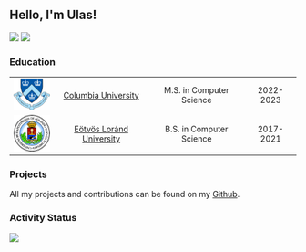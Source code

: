 ## Hello, I'm Ulas!

[![](https://img.shields.io/badge/Website-red)](https://ulasonat.github.io/)
[![](https://img.shields.io/badge/LinkedIn-blue)](https://www.linkedin.com/in/ulasalakent/)

### Education

| | | | |
|:--:|:--:|:--:|:--:|
| <img width="75" src="./columbia.png" alt="Columbia">| [Columbia University](https://www.columbia.edu/) | M.S. in Computer Science | 2022-2023 |
| <img width="75" src="./ELTE_logo.png" alt="Cubist">| [Eötvös Loránd University](https://www.elte.hu/en/) | B.S. in Computer Science | 2017-2021 |

### Projects

All my projects and contributions can be found on my [Github](https://github.com/ulasonat).



### Activity Status

<img src="https://github-readme-streak-stats.herokuapp.com/?user=ulasonat&theme=tokyonight" />

<!--
**ulasonat/ulasonat** is a ✨ _special_ ✨ repository because its `README.md` (this file) appears on your GitHub profile.

Here are some ideas to get you started:

- 🔭 I’m currently working on ...
- 🌱 I’m currently learning ...
- 👯 I’m looking to collaborate on ...
- 🤔 I’m looking for help with ...
- 💬 Ask me about ...
- 📫 How to reach me: ...
- 😄 Pronouns: ...
- ⚡ Fun fact: ...
-->
